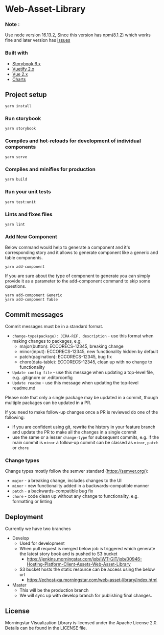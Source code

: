 # Web-Asset-Library

### Note :
Use node version 16.13.2, Since this version has npm(8.1.2) which works fine and later version has [issues](https://getridbug.com/node-js/unexpected-token-when-trying-to-run-npm-install/)

### Built with
* [Storybook 6.x](https://storybook.js.org/)
* [Vuetify 2.x](https://vuetifyjs.com/en/introduction/why-vuetify/)
* [Vue 2.x](https://v2.vuejs.org/)
* [Charts](https://vue-chartjs.org)

## Project setup
```
yarn install
```

### Run storybook
```
yarn storybook
```

### Compiles and hot-reloads for development of individual components 
```
yarn serve
```

### Compiles and minifies for production
```
yarn build
```

### Run your unit tests
```
yarn test:unit
```

### Lints and fixes files
```
yarn lint
```
### Add New Component
Below command would help to generate a component and it's corresponding story and it allows to generate component like a generic and table components.
```
yarn add-component
```

If you are sure about the type of component to generate you can simply provide it as a parameter to the add-component command to skip some questions.
```
yarn add-component Generic
yarn add-component Table
```
## Commit messages

Commit messages must be in a standard format.

* `change-type(package): JIRA-REF, description` - use this format when making changes to packages, e.g.
    * major(button): ECCORECS-12345, breaking change
    * minor(input): ECCORECS-12345, new functionality hidden by default
    * patch(pagination): ECCORECS-12345, bug fix
    * chore(data-table): ECCORECS-12345, clean up with no change to functionality
* `Update config file` - use this message when updating a top-level file, e.g. .gitignore or .editorconfig
* `Update readme` - use this message when updating the top-level readme.md

Please note that only a single package may be updated in a commit, though multiple packages can be updated in a PR.

If you need to make follow-up changes once a PR is reviewed do one of the following:
* if you are confident using git, rewrite the history in your feature branch and update the PR to make all the changes in a single commit
* use the same or a lesser `change-type` for subsequent commits, e.g. if the main commit is `minor` a follow-up commit can be classed as `minor`, `patch` or `chore`

### Change types
Change types mostly follow the semver standard (https://semver.org/):
* `major` - a breaking change, includes changes to the UI
* `minor` - new functionality added in a backwards-compatible manner
* `patch` - a backwards-compatible bug fix
* `chore` - code clean up without any change to functionality, e.g. formatting or linting

## Deployment
Currently we have two branches
* Develop
    * Used for development 
    * When pull request is merged below job is triggered which generate the latest story book and is pushed to S3 bucket
        * https://jenkins.morningstar.com/job/IWT-GIT/job/00946-Hosting-Platform-Client-Assets-Web-Asset-Library
    * S3 bucket hosts the static resource can be access using the below url 
        * https://echost-qa.morningstar.com/web-asset-library/index.html
* Master
    * This will be the production branch
    * We will sync up with develop branch for publishing final changes.

## License
Morningstar Visualization Library is licensed under the Apache License 2.0. Details can be found in the LICENSE file.
